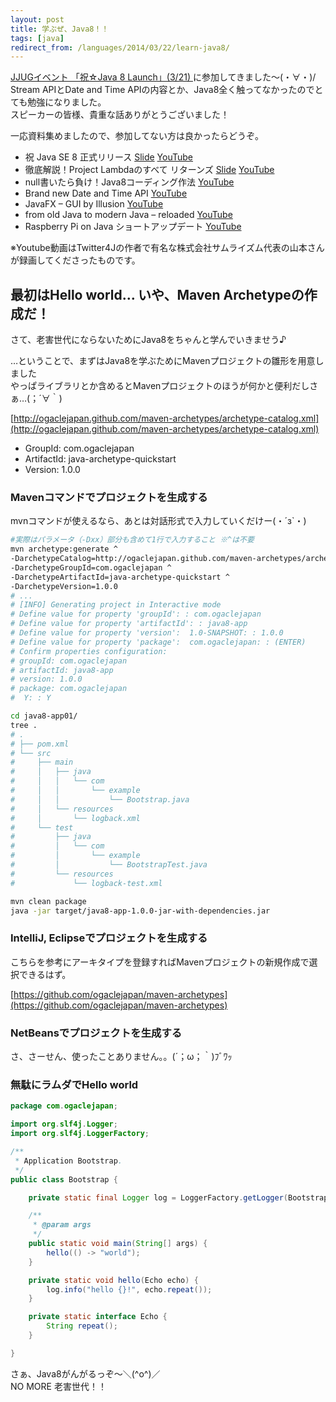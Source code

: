 ```yaml
---
layout: post
title: 学ぶぜ、Java8！！
tags: [java]
redirect_from: /languages/2014/03/22/learn-java8/
---
```


[JJUGイベント 「祝☆Java 8 Launch」(3/21) ][jjug]に参加してきました〜(・∀・)/  
Stream APIとDate and Time APIの内容とか、Java8全く触ってなかったのでとても勉強になりました。  
スピーカーの皆様、貴重な話ありがとうございました！  

一応資料集めましたので、参加してない方は良かったらどうぞ。  

* 祝 Java SE 8 正式リリース [Slide][jjug-session1] [YouTube][jjug-session1-youtube]
* 徹底解説！Project Lambdaのすべて リターンズ [Slide][jjug-session2] [YouTube][jjug-session2-youtube]
* null書いたら負け！Java8コーディング作法 [YouTube][jjug-session3-youtube]
* Brand new Date and Time API [YouTube][jjug-session4-youtube]
* JavaFX – GUI by Illusion [YouTube][jjug-session5-youtube]
* from old Java to modern Java – reloaded [YouTube][jjug-session6-youtube]
* Raspberry Pi on Java ショートアップデート [YouTube][jjug-session7-youtube]

※Youtube動画はTwitter4Jの作者で有名な株式会社サムライズム代表の山本さんが録画してくださったものです。

## 最初はHello world… いや、Maven Archetypeの作成だ！

さて、老害世代にならないためにJava8をちゃんと学んでいきませう♪  

…ということで、まずはJava8を学ぶためにMavenプロジェクトの雛形を用意しました  
やっぱライブラリとか含めるとMavenプロジェクトのほうが何かと便利だしさぁ…(；´∀｀)

[http://ogaclejapan.github.com/maven-archetypes/archetype-catalog.xml](http://ogaclejapan.github.com/maven-archetypes/archetype-catalog.xml)

* GroupId: com.ogaclejapan
* ArtifactId: java-archetype-quickstart
* Version: 1.0.0


### Mavenコマンドでプロジェクトを生成する

mvnコマンドが使えるなら、あとは対話形式で入力していくだけー(・´з`・)

```bash
#実際はパラメータ（-Dxx）部分も含めて1行で入力すること ※^は不要
mvn archetype:generate ^
-DarchetypeCatalog=http://ogaclejapan.github.com/maven-archetypes/archetype-catalog.xml ^
-DarchetypeGroupId=com.ogaclejapan ^
-DarchetypeArtifactId=java-archetype-quickstart ^
-DarchetypeVersion=1.0.0
# ...
# [INFO] Generating project in Interactive mode
# Define value for property 'groupId': : com.ogaclejapan
# Define value for property 'artifactId': : java8-app
# Define value for property 'version':  1.0-SNAPSHOT: : 1.0.0
# Define value for property 'package':  com.ogaclejapan: : (ENTER)
# Confirm properties configuration:
# groupId: com.ogaclejapan
# artifactId: java8-app
# version: 1.0.0
# package: com.ogaclejapan
#  Y: : Y

cd java8-app01/
tree .
# .
# ├── pom.xml
# └── src
#     ├── main
#     │   ├── java
#     │   │   └── com
#     │   │       └── example
#     │   │           └── Bootstrap.java
#     │   └── resources
#     │       └── logback.xml
#     └── test
#         ├── java
#         │   └── com
#         │       └── example
#         │           └── BootstrapTest.java
#         └── resources
#             └── logback-test.xml

mvn clean package
java -jar target/java8-app-1.0.0-jar-with-dependencies.jar

```

### IntelliJ, Eclipseでプロジェクトを生成する

こちらを参考にアーキタイプを登録すればMavenプロジェクトの新規作成で選択できるはず。

[https://github.com/ogaclejapan/maven-archetypes](https://github.com/ogaclejapan/maven-archetypes)


### NetBeansでプロジェクトを生成する

さ、さーせん、使ったことありません。。(´；ω；｀)ﾌﾞﾜｯ


### 無駄にラムダでHello world

```java
package com.ogaclejapan;

import org.slf4j.Logger;
import org.slf4j.LoggerFactory;

/**
 * Application Bootstrap.
 */
public class Bootstrap {

    private static final Logger log = LoggerFactory.getLogger(Bootstrap.class);

    /**
     * @param args
     */
    public static void main(String[] args) {
        hello(() -> "world");
    }

    private static void hello(Echo echo) {
        log.info("hello {}!", echo.repeat());
    }

    private static interface Echo {
        String repeat();
    }

}
```

さぁ、Java8がんがるっぞ〜＼(^o^)／  
NO MORE 老害世代！！


[jjug]: http://www.java-users.jp/?p=917
[jjug-session1]: http://www.slideshare.net/OracleMiddleJP/new-feature-of-java-se-8
[jjug-session2]: http://www.slideshare.net/bitter_fox/java8-launch

[jjug-session1-youtube]: https://www.youtube.com/watch?v=ssrkw3v9tdM&list=PLuLCOB9HcrT1YJy2VnKjpJdQCGz21pZ6N
[jjug-session2-youtube]: https://www.youtube.com/watch?v=gAMYhTl7t70&list=PLuLCOB9HcrT1YJy2VnKjpJdQCGz21pZ6N
[jjug-session3-youtube]: https://www.youtube.com/watch?v=j305cjMgWks&list=PLuLCOB9HcrT1YJy2VnKjpJdQCGz21pZ6N
[jjug-session4-youtube]: https://www.youtube.com/watch?v=Vm6V-Y8Ci38&list=PLuLCOB9HcrT1YJy2VnKjpJdQCGz21pZ6N
[jjug-session5-youtube]: https://www.youtube.com/watch?v=mkA8cYHIz0g&list=PLuLCOB9HcrT1YJy2VnKjpJdQCGz21pZ6N
[jjug-session6-youtube]: https://www.youtube.com/watch?v=aLRonTjIeFI&list=PLuLCOB9HcrT1YJy2VnKjpJdQCGz21pZ6N
[jjug-session7-youtube]: https://www.youtube.com/watch?v=efzcagtjiVs&list=PLuLCOB9HcrT1YJy2VnKjpJdQCGz21pZ6N
